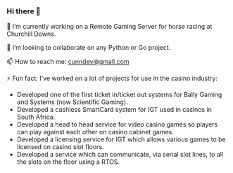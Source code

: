 ### Hi there 👋

🔭 I’m currently working on a Remote Gaming Server for horse racing at Churchill Downs.

👯 I’m looking to collaborate on any Python or Go project.

📫 How to reach me: cunndev@gmail.com 

⚡ Fun fact: I've worked on a lot of projects for use in the casino industry:
* Developed one of the first ticket in/ticket out systems for Bally Gaming and Systems (now Scientific Gaming). 
* Developed a cashless SmartCard system for IGT used in casinos in South Africa. 
* Developed a head to head service for video casino games so players can play against each other on casino cabinet games.
* Developed a licensing service for IGT which allows various games to be licensed on casino slot floors.
* Developed a service which can communicate, via serial slot lines, to all the slots on the floor using a RTOS.


